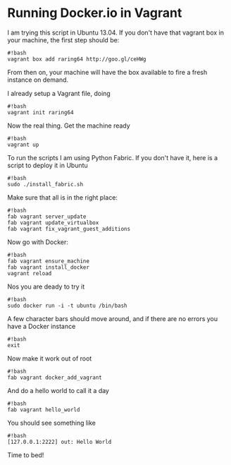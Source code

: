 # Running Docker.io in Vagrant
I am trying this script in Ubuntu 13.04. If you don't have that vagrant box in your machine, the first step should be:
```
#!bash
vagrant box add raring64 http://goo.gl/ceHWg
```
From then on, your machine will have the box available to fire a fresh instance on demand.

I already setup a Vagrant file, doing
```
#!bash
vagrant init raring64
```
Now the real thing. Get the machine ready
```
#!bash
vagrant up
```
To run the scripts I am using Python Fabric. If you don't have it, here is a script to deploy it in Ubuntu
```
#!bash
sudo ./install_fabric.sh
```
Make sure that all is in the right place:
```
#!bash
fab vagrant server_update
fab vagrant update_virtualbox
fab vagrant fix_vagrant_guest_additions
```
Now go with Docker:
```
#!bash
fab vagrant ensure_machine
fab vagrant install_docker
vagrant reload
```
Nos you are deady to try it
```
#!bash
sudo docker run -i -t ubuntu /bin/bash
```
A few character bars should move around, and if there are no errors you have a Docker instance
```
#!bash
exit
```
Now make it work out of root
```
#!bash
fab vagrant docker_add_vagrant
```
And do a hello world to call it a day
```
#!bash
fab vagrant hello_world
```
You should see something like
```
#!bash
[127.0.0.1:2222] out: Hello World
```
Time to bed!